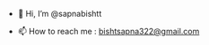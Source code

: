 - 👋 Hi, I’m @sapnabishtt 
<!-- - 👀 I’m interested in ... -->
<!-- - - 🌱 I’m currently learning coding at a good level. -->
<!-- - 💞️ I’m looking to collaborate on ... -->
- 📫 How to reach me : bishtsapna322@gmail.com

<!---
sapnabishtt/sapnabishtt is a ✨ special ✨ repository because its `README.md` (this file) appears on your GitHub profile.
You can click the Preview link to take a look at your changes.
--->
